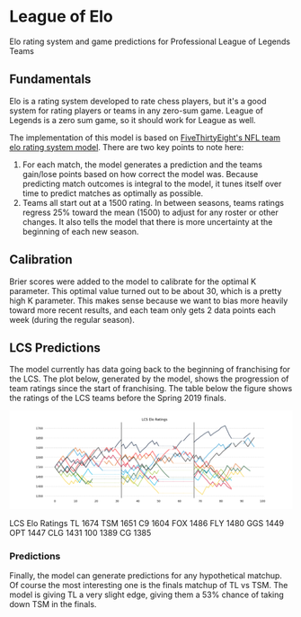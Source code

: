 # League of Elo

Elo rating system and game predictions for Professional League of Legends Teams

## Fundamentals

Elo is a rating system developed to rate chess players, but it's a good system for rating players or teams in any zero-sum game. League of Legends is a zero sum game, so it should work for League as well.

The implementation of this model is based on [FiveThirtyEight's NFL team elo rating system model](https://fivethirtyeight.com/methodology/how-our-nfl-predictions-work/). There are two key points to note here:
1. For each match, the model generates a prediction and the teams gain/lose points based on how correct the model was. Because predicting match outcomes is integral to the model, it tunes itself over time to predict matches as optimally as possible.
2. Teams all start out at a 1500 rating. In between seasons, teams ratings regress 25% toward the mean (1500) to adjust for any roster or other changes. It also tells the model that there is more uncertainty at the beginning of each new season.

## Calibration

Brier scores were added to the model to calibrate for the optimal K parameter. This optimal value turned out to be about 30, which is a pretty high K parameter. This makes sense because we want to bias more heavily toward more recent results, and each team only gets 2 data points each week (during the regular season).

## LCS Predictions

The model currently has data going back to the beginning of franchising for the LCS. The plot below, generated by the model, shows the progression of team ratings since the start of franchising. The table below the figure shows the ratings of the LCS teams before the Spring 2019 finals.

![LCS Rating History](data/LCS/rating_history_2019_spring.png)

LCS Elo Ratings
     TL  1674
    TSM  1651
     C9  1604
    FOX  1486
    FLY  1480
    GGS  1449
    OPT  1447
    CLG  1431
    100  1389
     CG  1385

### Predictions

Finally, the model can generate predictions for any hypothetical matchup. Of course the most interesting one is the finals matchup of TL vs TSM. The model is giving TL a very slight edge, giving them a 53% chance of taking down TSM in the finals.
